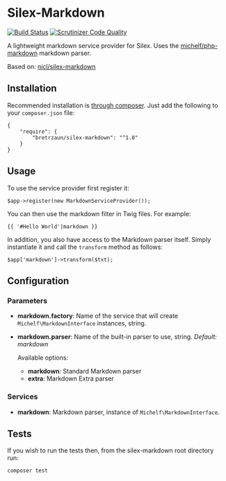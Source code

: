 Silex-Markdown
==============

[![Build Status](https://travis-ci.org/bretrzaun/Silex-Markdown.svg?branch=master)](https://travis-ci.org/bretrzaun/Silex-Markdown)
[![Scrutinizer Code Quality](https://scrutinizer-ci.com/g/bretrzaun/Silex-Markdown/badges/quality-score.png?b=master)](https://scrutinizer-ci.com/g/bretrzaun/Silex-Markdown/?branch=master)

A lightweight markdown service provider for Silex. Uses the
[michelf/php-markdown](https://packagist.org/packages/michelf/php-markdown) markdown parser.

Based on: [nicl/silex-markdown](https://github.com/nicl/Silex-Markdown)

Installation
------------

Recommended installation is [through composer](http://getcomposer.org). Just add
the following to your `composer.json` file:

    {
        "require": {
            "bretrzaun/silex-markdown": "^1.0"
        }
    }

Usage
-----

To use the service provider first register it:

    $app->register(new MarkdownServiceProvider());

You can then use the markdown filter in Twig files. For example:

    {{ '#Hello World'|markdown }}

In addition, you also have access to the Markdown parser itself. Simply
instantiate it and call the `transform` method as follows:

    $app['markdown']->transform($txt);

Configuration
-------------

### Parameters

 * **markdown.factory**: Name of the service that will create `Michelf\MarkdownInterface` instances, string.
 * **markdown.parser**: Name of the built-in parser to use, string.
   *Default: markdown*

   Available options:
   * **markdown**:
     Standard Markdown parser
   * **extra**:
     Markdown Extra parser

### Services

 * **markdown**:
   Markdown parser, instance of `Michelf\MarkdownInterface`.

Tests
-----

If you wish to run the tests then, from the silex-markdown root directory run:

    composer test

